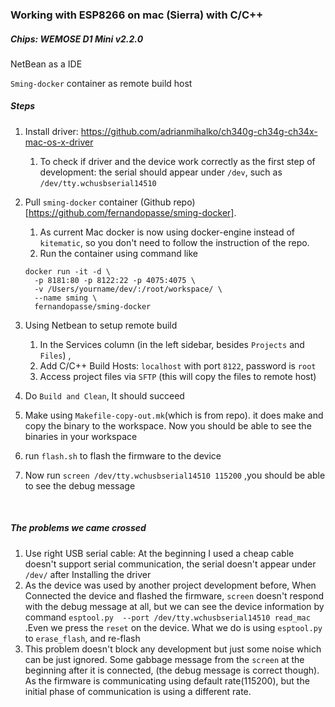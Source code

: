 ### Working with ESP8266 on mac (Sierra) with C/C++

##### Chips: WEMOSE D1 Mini v2.2.0

NetBean as a IDE

`Sming-docker` container as remote build host



##### Steps

1. Install driver: https://github.com/adrianmihalko/ch340g-ch34g-ch34x-mac-os-x-driver
   1. To check if driver and the device work correctly as the first step of development: the serial should appear under `/dev`, such as `/dev/tty.wchusbserial14510`

2. Pull `sming-docker` container (Github repo)[https://github.com/fernandopasse/sming-docker].
   1. As current Mac docker is now using docker-engine instead of `kitematic`, so you don't need to follow the instruction of the repo. 
   2. Run the container using command like 
    ```
    docker run -it -d \
      -p 8181:80 -p 8122:22 -p 4075:4075 \
      -v /Users/yourname/dev/:/root/workspace/ \
      --name sming \
      fernandopasse/sming-docker
    ```

3. Using Netbean to setup remote build

   1. In the Services column (in the left sidebar, besides `Projects` and `Files`) , 
   2. Add C/C++ Build Hosts: `localhost` with port `8122`, password is `root`
   3. Access project files via `SFTP` (this will copy the files to remote host)

4. Do `Build and Clean`, It should succeed

5. Make using `Makefile-copy-out.mk`(which is from repo). it does make and copy the binary to the workspace. Now you should be able to see the binaries in your workspace

6. run `flash.sh` to flash the firmware to the device

7. Now run `screen /dev/tty.wchusbserial14510 115200` ,you should be able to see the debug message

   ​

##### The problems we came crossed

1. Use right USB serial cable:  At the beginning I used a cheap cable doesn't support serial communication, the serial doesn't appear under `/dev/` after Installing the driver
2. As the device was used by another project development before, When Connected the device and flashed the firmware, `screen` doesn't respond with the debug message at all, but we can see the device information by command `esptool.py  --port /dev/tty.wchusbserial14510 read_mac` .Even we press the `reset` on the device. What we do is using `esptool.py` to `erase_flash`, and re-flash
3. This problem doesn't block any development but just some noise which can be just ignored. Some gabbage message from the `screen` at the beginning after it is connected, (the debug message is correct though). As the firmware is communicating using default rate(115200), but the initial phase of communication is using a different rate. 


